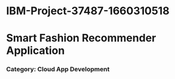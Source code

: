 # IBM-Project-37487-1660310518

# Smart Fashion Recommender Application

### Category: Cloud App Development
